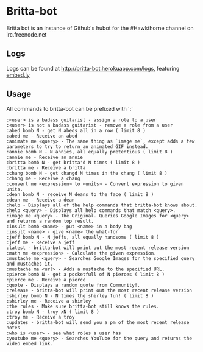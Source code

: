 # Britta-bot

Britta bot is an instance of Github's hubot for the #Hawkthorne channel on irc.freenode.net

## Logs

Logs can be found at http://britta-bot.herokuapp.com/logs, featuring [embed.ly](http://embed.ly)

## Usage

All commands to britta-bot can be prefixed with ':'

	:<user> is a badass guitarist - assign a role to a user
	:<user> is not a badass guitarist - remove a role from a user
	:abed bomb N - get N abeds all in a row ( limit 8 )
	:abed me - Receive an abed
	:animate me <query> - The same thing as `image me`, except adds a few parameters to try to return an animated GIF instead.
	:annie bomb N - N annies, all equally pretentious ( limit 8 )
	:annie me - Receive an annie
	:britta bomb N - get britta'd N times ( limit 8 )
	:britta me - Receive a britta
	:chang bomb N - get changd N times in the chang ( limit 8 )
	:chang me - Receive a chang
	:convert me <expression> to <units> - Convert expression to given units.
	:dean bomb N - receive N deans to the face ( limit 8 )
	:dean me - Receive a dean
	:help - Displays all of the help commands that britta-bot knows about.
	:help <query> - Displays all help commands that match <query>.
	:image me <query> - The Original. Queries Google Images for <query> and returns a random top result.
	:insult bomb <name> - put <name> in a body bag
	:insult <name> - give <name> the what-for
	:jeff bomb N - N jeffs, all equally handsome ( limit 8 )
	:jeff me - Receive a jeff
	:latest - britta-bot will print out the most recent release version
	:math me <expression> - Calculate the given expression.
	:mustache me <query> - Searches Google Images for the specified query and mustaches it.
	:mustache me <url> - Adds a mustache to the specified URL.
	:pierce bomb N - get a pocketfull of N pierces ( limit 8 )
	:pierce me - Receive a pierce
	:quote - Displays a random quote from Community!.
	:release - britta-bot will print out the most recent release version
	:shirley bomb N - N times the shirley fun! ( limit 8 )
	:shirley me - Receive a shirley
	:the rules - Make sure britta-bot still knows the rules.
	:troy bomb N - troy xN ( limit 8 )
	:troy me - Receive a troy
	:updates - britta-bot will send you a pm of the most recent release notes
	:who is <user> - see what roles a user has
	:youtube me <query> - Searches YouTube for the query and returns the video embed link.